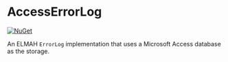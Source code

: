 # AccessErrorLog

[![NuGet][nuget-badge]][nuget-pkg]

An ELMAH `ErrorLog` implementation that uses a Microsoft Access database as
the storage.


[nuget-badge]: https://img.shields.io/nuget/v/elmah.msaccess.svg
[nuget-pkg]: https://www.nuget.org/packages/elmah.msaccess
